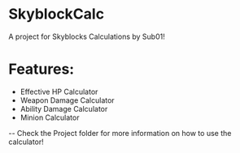 # SkyblockCalc
A project for Skyblocks Calculations by Sub01!

# Features:
- Effective HP Calculator
- Weapon Damage Calculator
- Ability Damage Calculator
- Minion Calculator

--
Check the Project folder for more information on how to use the calculator!
